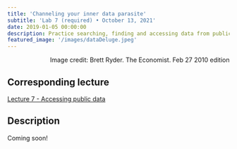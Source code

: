 ```yaml
---
title: 'Channeling your inner data parasite'
subtitle: 'Lab 7 (required) • October 13, 2021'
date: 2019-01-05 00:00:00
description: Practice searching, finding and accessing data from public respositories.  This is a great opportunity to go hunting for some cool data that YOU care about and that may help you address one of your research questions. Who knows, maybe you'll find a dataset that is so helpful it saves you from some time consuming and costly experiments.
featured_image: '/images/dataDeluge.jpeg'
---
```


<div style="text-align: right"> Image credit: Brett Ryder.  The Economist. Feb 27 2010 edition</div>

## Corresponding lecture

[Lecture 7 - Accessing public data](https://diytranscriptomics.com/project/lecture-07)

## Description

Coming soon!
